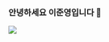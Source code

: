 ### 안녕하세요 이준영입니다 🙌



<img src="https://capsule-render.vercel.app/api?type=Waving&color=0:00ff00,50:77FF77,100:FFFFFF&height=300&section=header&text=hello&fontSize=90" />

<!--
**BangTtagGum/BangTtagGum** is a ✨ _special_ ✨ repository because its `README.md` (this file) appears on your GitHub profile.

Here are some ideas to get you started:



- 🔭 I’m currently working on ...
- 🌱 I’m currently learning Spring
- 👯 I’m looking to collaborate on ...
- 🤔 I’m looking for help with ...
- 💬 Ask me about ...
- 📫 How to reach me: ...
- 😄 Pronouns: ...
- ⚡ Fun fact: ...
-->
